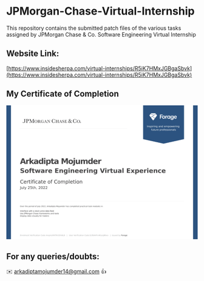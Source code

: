 # JPMorgan-Chase-Virtual-Internship

This repository contains the submitted patch files of the various tasks assigned by JPMorgan Chase &amp; Co. Software Engineering Virtual Internship

## Website Link:

[https://www.insidesherpa.com/virtual-internships/R5iK7HMxJGBgaSbvk](https://www.insidesherpa.com/virtual-internships/R5iK7HMxJGBgaSbvk)

## My Certificate of Completion 

![](https://github.com/arkaslittlemind/JP-Morgan-Chase-Virtual-Internship/blob/master/JPMorgan%20%26%20Chase.png)

## For any queries/doubts:

:envelope: arkadiptamojumder14@gmail.com :thumbsup:
